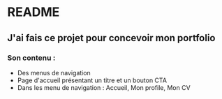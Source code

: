 # README

## J'ai fais ce projet pour concevoir mon portfolio

### Son contenu :
* Des menus de navigation
* Page d'accueil présentant un titre et un bouton CTA
* Dans les menu de navigation : Accueil, Mon profile, Mon CV